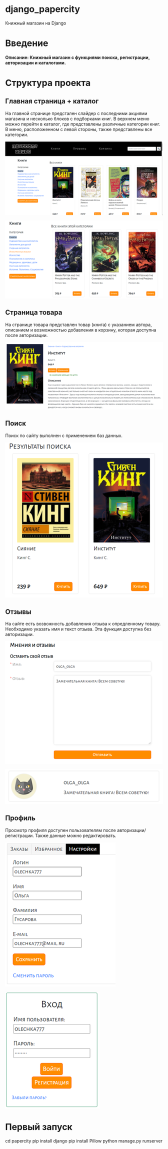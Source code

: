 # django_papercity
Книжный магазин на Django

# Введение
#### Описание: Книжный магазин с функциями поиска, регистрации, авторизации и каталогами.

# Структура проекта

## Главная страница + каталог
На главной странице предстален слайдер с последними акциями магазина и несколько блоков с подборками книг. В верхнем меню можно перейти в каталог, где представлены различные категории книг. В меню, расположенном с левой стороны, также представлены все категории.

![1](/screenshots/1.PNG)

![2](/screenshots/2.PNG)

## Страница товара
На странице товара представлен товар (книга) с указанием автора, описанием и возможностью добавления в корзину, которая доступна после авторизации.

![3](/screenshots/3.PNG)

## Поиск
Поиск по сайту выполнен с применением баз данных. 

![4](/screenshots/4.PNG)

## Отзывы
На сайте есть возвожность добавления отзыва к опредленному товару. Необходимо указать имя и текст отзыва. Эта функция доступна без авторизации.

![5](/screenshots/5.PNG)

![6](/screenshots/6.PNG)

## Профиль
Просмотр профиля доступен пользователям после авторизации/регистрации. Также данные можно редактировать.

![7](/screenshots/7.PNG)

![8](/screenshots/8.PNG)

# Первый запуск
cd papercity
pip install django
pip install Pillow
python manage.py runserver
